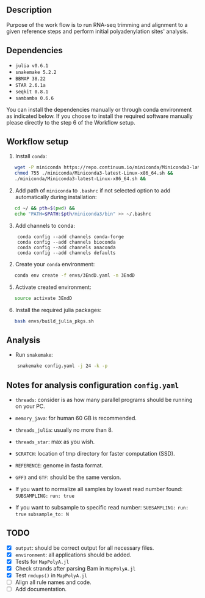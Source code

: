 ## Description

Purpose of the work flow is to run RNA-seq trimming and alignment to a given reference steps and perform initial polyadenylation sites' analysis.

## Dependencies

* `julia v0.6.1`
* `snakemake 5.2.2`
* `BBMAP 38.22`
* `STAR 2.6.1a`
* `seqkit 0.8.1`
* `sambamba 0.6.6`


You can install  the dependencies manually or through conda environment as indicated below. If you choose to install the required software  manually please directly to the step 6 of the Workflow setup.

## Workflow setup

1. Install `conda`:
```bash
   wget -P miniconda https://repo.continuum.io/miniconda/Miniconda3-latest-Linux-x86_64.sh &&
   chmod 755 ./miniconda/Miniconda3-latest-Linux-x86_64.sh &&
   ./miniconda/Miniconda3-latest-Linux-x86_64.sh &&
```

2. Add path of `miniconda` to `.bashrc` if not selected option to add automatically during installation:
```bash
   cd ~/ && pth=$(pwd) &&
   echo "PATH=$PATH:$pth/miniconda3/bin" >> ~/.bashrc
```

3. Add channels to conda:
```bashr
    conda config --add channels conda-forge
    conda config --add channels bioconda
    conda config --add channels anaconda
    conda config --add channels defaults
```
2. Create your `conda` environment:
 ```bash
    conda env create -f envs/3EndD.yaml -n 3EndD
 ```

5. Activate created environment:
```bash
   source activate 3EndD
```

6. Install the required julia packages:
```bash
   bash envs/build_julia_pkgs.sh
```

## Analysis

* Run `snakemake`:
```bash
    snakemake config.yaml -j 24 -k -p
```


## Notes for analysis configuration `config.yaml`

* `threads`: consider is as how many parallel programs should be running on your PC.
* `memory_java`: for human 60 GB is recommended.
* `threads_julia`: usually no more than 8.
* `threads_star`: max as you wish.
* `SCRATCH`: location of tmp directory for faster computation (SSD).
* `REFERENCE`: genome in fasta format.
* `GFF3` and `GTF`: should be the same version.

* If you want to normalize all samples by lowest read number found:
`SUBSAMPLING:`
    `run: true`
* If you want to subsample to specific read number:
`SUBSAMPLING:`
    `run: true`
    `subsample_to: N`

## TODO

- [x]  `output`: should be correct output for all necessary files.
- [x]  `environment`: all applications should be added.
- [x]  Tests for `MapPolyA.jl`
- [x]  Check strands after parsing Bam in `MapPolyA.jl`
- [x]  Test `rmdups()` in `MapPolyA.jl`
- [ ]  Align all rule names and code.
- [ ]  Add documentation.
